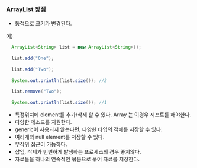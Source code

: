### ArrayList 장점

- 동적으로 크기가 변경된다.

예)   
~~~java
  ArrayList<String> list = new ArrayList<String>();
  
  list.add("One");
  
  list.add("Two");
  
  System.out.println(list.size()); //2
  
  list.remove("Two");
  
  System.out.println(list.size()); //1
~~~

- 특정위치에 element를 추가/삭제 할 수 있다. Array 는 이경우 시프트를 해야한다. 
- 다양한 메소드를 지원한다.
- generic이 사용되지 않는다면, 다양한 타입의 객체를 저장할 수 있다.
- 여러개의 null element를 저장할 수 있다. 
- 무작위 접근이 가능하다.
- 삽입, 삭제가 빈번하게 발생하는 프로세스의 경우 좋지않다. 
- 자료들을 하나의 연속적인 묶음으로 묶어 자료를 저장한다.
